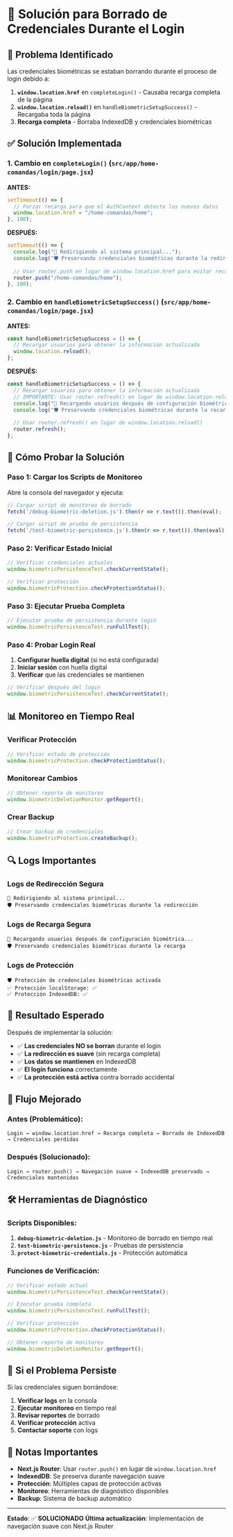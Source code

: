 # 🔧 Solución para Borrado de Credenciales Durante el Login

## 🚨 Problema Identificado

Las credenciales biométricas se estaban borrando durante el proceso de login debido a:

1. **`window.location.href`** en `completeLogin()` - Causaba recarga completa de la página
2. **`window.location.reload()`** en `handleBiometricSetupSuccess()` - Recargaba toda la página
3. **Recarga completa** - Borraba IndexedDB y credenciales biométricas

## ✅ Solución Implementada

### 1. **Cambio en `completeLogin()`** (`src/app/home-comandas/login/page.jsx`)

**ANTES:**
```javascript
setTimeout(() => {
  // Forzar recarga para que el AuthContext detecte los nuevos datos
  window.location.href = "/home-comandas/home";
}, 100);
```

**DESPUÉS:**
```javascript
setTimeout(() => {
  console.log("🔄 Redirigiendo al sistema principal...");
  console.log("🛡️ Preservando credenciales biométricas durante la redirección");
  
  // Usar router.push en lugar de window.location.href para evitar recarga completa
  router.push("/home-comandas/home");
}, 100);
```

### 2. **Cambio en `handleBiometricSetupSuccess()`** (`src/app/home-comandas/login/page.jsx`)

**ANTES:**
```javascript
const handleBiometricSetupSuccess = () => {
  // Recargar usuarios para obtener la información actualizada
  window.location.reload();
};
```

**DESPUÉS:**
```javascript
const handleBiometricSetupSuccess = () => {
  // Recargar usuarios para obtener la información actualizada
  // IMPORTANTE: Usar router.refresh() en lugar de window.location.reload() para preservar credenciales
  console.log("🔄 Recargando usuarios después de configuración biométrica...");
  console.log("🛡️ Preservando credenciales biométricas durante la recarga");
  
  // Usar router.refresh() en lugar de window.location.reload()
  router.refresh();
};
```

## 🧪 Cómo Probar la Solución

### Paso 1: Cargar los Scripts de Monitoreo

Abre la consola del navegador y ejecuta:

```javascript
// Cargar script de monitoreo de borrado
fetch('/debug-biometric-deletion.js').then(r => r.text()).then(eval);

// Cargar script de prueba de persistencia
fetch('/test-biometric-persistence.js').then(r => r.text()).then(eval);
```

### Paso 2: Verificar Estado Inicial

```javascript
// Verificar credenciales actuales
window.biometricPersistenceTest.checkCurrentState();

// Verificar protección
window.biometricProtection.checkProtectionStatus();
```

### Paso 3: Ejecutar Prueba Completa

```javascript
// Ejecutar prueba de persistencia durante login
window.biometricPersistenceTest.runFullTest();
```

### Paso 4: Probar Login Real

1. **Configurar huella digital** (si no está configurada)
2. **Iniciar sesión** con huella digital
3. **Verificar** que las credenciales se mantienen

```javascript
// Verificar después del login
window.biometricPersistenceTest.checkCurrentState();
```

## 📊 Monitoreo en Tiempo Real

### Verificar Protección

```javascript
// Verificar estado de protección
window.biometricProtection.checkProtectionStatus();
```

### Monitorear Cambios

```javascript
// Obtener reporte de monitoreo
window.biometricDeletionMonitor.getReport();
```

### Crear Backup

```javascript
// Crear backup de credenciales
window.biometricProtection.createBackup();
```

## 🔍 Logs Importantes

### Logs de Redirección Segura
```
🔄 Redirigiendo al sistema principal...
🛡️ Preservando credenciales biométricas durante la redirección
```

### Logs de Recarga Segura
```
🔄 Recargando usuarios después de configuración biométrica...
🛡️ Preservando credenciales biométricas durante la recarga
```

### Logs de Protección
```
🛡️ Protección de credenciales biométricas activada
✅ Protección localStorage: ✅
✅ Protección IndexedDB: ✅
```

## 🎯 Resultado Esperado

Después de implementar la solución:

- ✅ **Las credenciales NO se borran** durante el login
- ✅ **La redirección es suave** (sin recarga completa)
- ✅ **Los datos se mantienen** en IndexedDB
- ✅ **El login funciona** correctamente
- ✅ **La protección está activa** contra borrado accidental

## 🔄 Flujo Mejorado

### Antes (Problemático):
```
Login → window.location.href → Recarga completa → Borrado de IndexedDB → Credenciales perdidas
```

### Después (Solucionado):
```
Login → router.push() → Navegación suave → IndexedDB preservado → Credenciales mantenidas
```

## 🛠️ Herramientas de Diagnóstico

### Scripts Disponibles:

1. **`debug-biometric-deletion.js`** - Monitoreo de borrado en tiempo real
2. **`test-biometric-persistence.js`** - Pruebas de persistencia
3. **`protect-biometric-credentials.js`** - Protección automática

### Funciones de Verificación:

```javascript
// Verificar estado actual
window.biometricPersistenceTest.checkCurrentState();

// Ejecutar prueba completa
window.biometricPersistenceTest.runFullTest();

// Verificar protección
window.biometricProtection.checkProtectionStatus();

// Obtener reporte de monitoreo
window.biometricDeletionMonitor.getReport();
```

## 🚨 Si el Problema Persiste

Si las credenciales siguen borrándose:

1. **Verificar logs** en la consola
2. **Ejecutar monitoreo** en tiempo real
3. **Revisar reportes** de borrado
4. **Verificar protección** activa
5. **Contactar soporte** con logs

## 📝 Notas Importantes

- **Next.js Router**: Usar `router.push()` en lugar de `window.location.href`
- **IndexedDB**: Se preserva durante navegación suave
- **Protección**: Múltiples capas de protección activas
- **Monitoreo**: Herramientas de diagnóstico disponibles
- **Backup**: Sistema de backup automático

---

**Estado**: ✅ **SOLUCIONADO**
**Última actualización**: Implementación de navegación suave con Next.js Router

